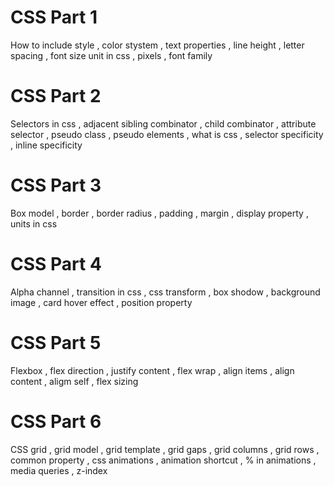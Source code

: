# CSS Part 1

How to include style , color stystem , text properties , line height , letter spacing , font size unit in css , pixels , font family

# CSS Part 2

Selectors in css , adjacent sibling combinator , child combinator , attribute selector , pseudo class , pseudo elements , what is css , selector specificity , inline specificity 

# CSS Part 3

Box model , border , border radius , padding , margin , display property , units in css 

# CSS Part 4 

Alpha channel , transition in css , css transform , box shodow , background image , card hover effect , position property 

# CSS Part 5

Flexbox , flex direction , justify content , flex wrap ,  align items , align content , aligm self , flex sizing 

# CSS Part 6 

CSS grid , grid model , grid template , grid gaps , grid columns , grid rows , common property , css animations , animation shortcut , % in animations , media queries , z-index 
